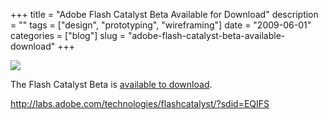 +++
title = "Adobe Flash Catalyst Beta Available for Download"
description = ""
tags = ["design", "prototyping", "wireframing"]
date = "2009-06-01"
categories = ["blog"]
slug = "adobe-flash-catalyst-beta-available-download"
+++



  <div class="notebook-screenshot"><a href="http://labs.adobe.com/technologies/flashcatalyst/?sdid=EQIFS"><img src="//media.konigi.com/bluga/wt4a23ea1b9529f.jpg"/></a></div><p>The Flash Catalyst Beta is <a href="http://labs.adobe.com/technologies/flashcatalyst/?sdid=EQIFS">available to download</a>.</p>
    
  <a href="http://labs.adobe.com/technologies/flashcatalyst/?sdid=EQIFS">http://labs.adobe.com/technologies/flashcatalyst/?sdid=EQIFS</a>
